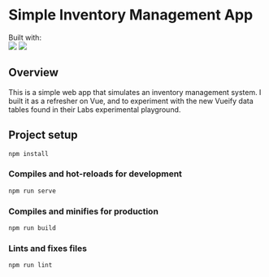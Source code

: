 # Simple Inventory Management App

Built with:    
[![](https://skillicons.dev/icons?i=vue)](https://skillicons.dev)
[![](https://skillicons.dev/icons?i=javascript)](https://skillicons.dev)

## Overview

This is a simple web app that simulates an inventory management system. I built it as a refresher on Vue, and to experiment with the new Vueify data tables found in their Labs experimental playground.

## Project setup
```
npm install
```

### Compiles and hot-reloads for development
```
npm run serve
```

### Compiles and minifies for production
```
npm run build
```

### Lints and fixes files
```
npm run lint
```
